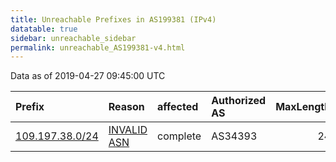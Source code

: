```yaml
---
title: Unreachable Prefixes in AS199381 (IPv4)
datatable: true
sidebar: unreachable_sidebar
permalink: unreachable_AS199381-v4.html
---
```


Data as of 2019-04-27 09:45:00 UTC


<div class="datatable-begin"></div>

| Prefix                                                   | Reason                                                                                                  | affected   | Authorized AS   |   MaxLength | Anchor                                         |   unreachable /24s |
|:---------------------------------------------------------|:--------------------------------------------------------------------------------------------------------|:-----------|:----------------|------------:|:-----------------------------------------------|-------------------:|
| [109.197.38.0/24](https://stat.ripe.net/109.197.38.0/24) | [INVALID ASN](https://rpki-validator.ripe.net/announcement-preview?asn=AS199381&prefix=109.197.38.0/24) | complete   | AS34393         |          24 | [RIPE](unreachable_RIPE_NCC_RPKI_Root-v4.html) |                  1 |

<div class="datatable-end"></div>